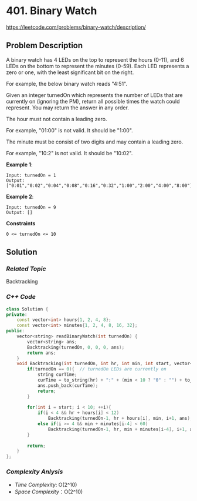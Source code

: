 # 401. Binary Watch
https://leetcode.com/problems/binary-watch/description/

## Problem Description

A binary watch has 4 LEDs on the top to represent the hours (0-11), and 6 LEDs on the bottom to represent the minutes (0-59). Each LED represents a zero or one, with the least significant bit on the right.

For example, the below binary watch reads "4:51".

Given an integer turnedOn which represents the number of LEDs that are currently on (ignoring the PM), return all possible times the watch could represent. You may return the answer in any order.

The hour must not contain a leading zero.

For example, "01:00" is not valid. It should be "1:00".

The minute must be consist of two digits and may contain a leading zero.

For example, "10:2" is not valid. It should be "10:02".


**Example 1**:
```
Input: turnedOn = 1
Output: ["0:01","0:02","0:04","0:08","0:16","0:32","1:00","2:00","4:00","8:00"]
```
**Example 2**:
```
Input: turnedOn = 9
Output: []
```

**Constraints**
```
0 <= turnedOn <= 10
```

## Solution

### _Related Topic_
   Backtracking

### _C++ Code_
```cpp
class Solution {
private:
    const vector<int> hours{1, 2, 4, 8};
    const vector<int> minutes{1, 2, 4, 8, 16, 32};
public:
    vector<string> readBinaryWatch(int turnedOn) {
        vector<string> ans;
        Backtracking(turnedOn, 0, 0, 0, ans);
        return ans;
    }
    void Backtracking(int turnedOn, int hr, int min, int start, vector<string> &ans){
        if(turnedOn == 0){  // turnedOn LEDs are currently on
            string curTime;
            curTime = to_string(hr) + ":" + (min < 10 ? "0" : "") + to_string(min);
            ans.push_back(curTime);
            return;
        }
        
        for(int i = start; i < 10; ++i){
            if(i < 4 && hr + hours[i] < 12)
                Backtracking(turnedOn-1, hr + hours[i], min, i+1, ans);
            else if(i >= 4 && min + minutes[i-4] < 60)
                Backtracking(turnedOn-1, hr, min + minutes[i-4], i+1, ans);
        }
        
        return;
    }
};
```

### _Complexity Anlysis_
- _Time Complexity_: O(2^10)
- _Space Complexity_：O(2^10)
